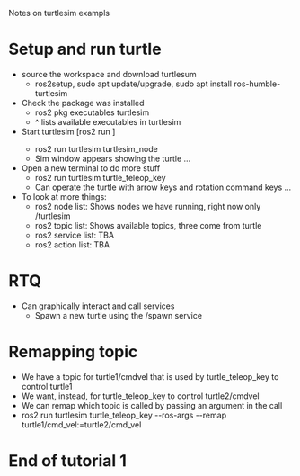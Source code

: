 Notes on turtlesim exampls

# Setup and run turtle
- source the workspace and download turtlesum
	- ros2setup, sudo apt update/upgrade, sudo apt install ros-humble-turtlesim
- Check the package was installed
	- ros2 pkg executables turtlesim
	- ^ lists available executables in turtlesim
- Start turtlesim
	[ros2 run <package> <executable>]
	- ros2 run turtlesim turtlesim_node
	- Sim window appears showing the turtle ... 
- Open a new terminal to do more stuff
	- ros2 run turtlesim turtle_teleop_key	
	- Can operate the turtle with arrow keys and rotation command keys ... 
- To look at more things: 
	- ros2 node list: Shows nodes we have running, right now only /turtlesim
	- ros2 topic list: Shows available topics, three come from turtle
	- ros2 service list: TBA
	- ros2 action list: TBA

# RTQ
- Can graphically interact and call services 
	- Spawn a new turtle using the /spawn service

# Remapping topic
- We have a topic for turtle1/cmdvel that is used by turtle_teleop_key to control turtle1
- We want, instead, for turtle_teleop_key to control turtle2/cmdvel
- We can remap which topic is called by passing an argument in the call
- ros2 run turtlesim turtle_teleop_key --ros-args --remap turtle1/cmd_vel:=turtle2/cmd_vel

# End of tutorial 1


